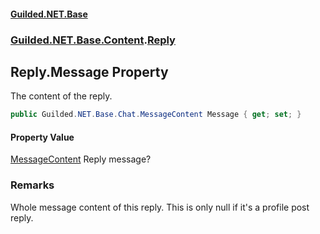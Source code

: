 #### [Guilded.NET.Base](Guilded_NET_Base.md 'Guilded.NET.Base')
### [Guilded.NET.Base.Content](Guilded_NET_Base.md#Guilded_NET_Base_Content 'Guilded.NET.Base.Content').[Reply](Reply.md 'Guilded.NET.Base.Content.Reply')
## Reply.Message Property
The content of the reply.  
```csharp
public Guilded.NET.Base.Chat.MessageContent Message { get; set; }
```
#### Property Value
[MessageContent](MessageContent.md 'Guilded.NET.Base.Chat.MessageContent')
Reply message?
### Remarks
Whole message content of this reply. This is only null if it's a profile post reply.  
